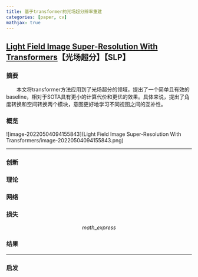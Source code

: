 ```yaml
---
title: 基于transformer的光场超分辨率重建
categories: [paper, cv]
mathjax: true
---
```


## [Light Field Image Super-Resolution With Transformers](https://ieeexplore.ieee.org/stamp/stamp.jsp?tp=&arnumber=9695363)【光场超分】【SLP】

### 摘要

&emsp;&emsp;本文将transformer方法应用到了光场超分的领域，提出了一个简单且有效的baseline，相对于SOTA具有更小的计算代价和更优的效果。具体来说，提出了角度转换和空间转换两个模块，意图更好地学习不同视图之间的互补性。

### 概览

![image-20220504094155843](Light Field Image Super-Resolution With Transformers/image-20220504094155843.png)

<!-- more -->

----

### 创新



### 理论



### 网络

### 损失

$$
math\_express
$$

### 结果

----

### 启发



